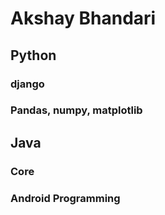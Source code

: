 # Akshay Bhandari
## Python
### django
### Pandas, numpy, matplotlib
## Java
### Core
### Android Programming

